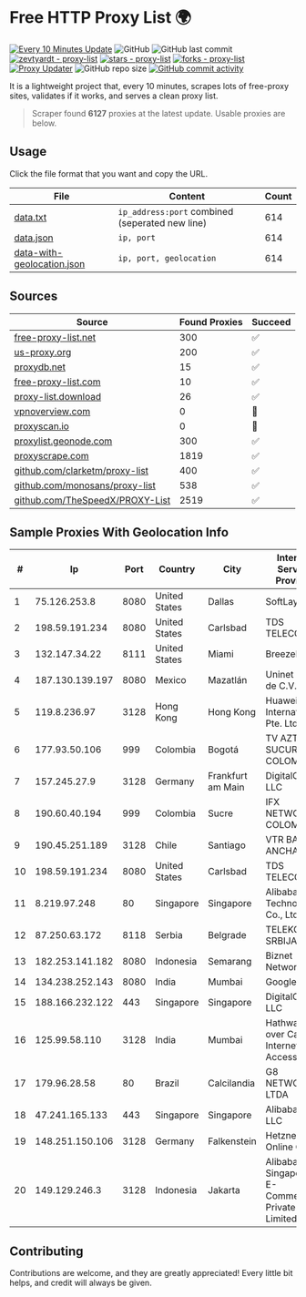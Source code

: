 
# Free HTTP Proxy List 🌍

[![Every 10 Minutes Update](https://github.com/mertguvencli/http-proxy-list/actions/workflows/main.yml/badge.svg?branch=main)](https://github.com/mertguvencli/http-proxy-list/actions/workflows/main.yml)
![GitHub](https://img.shields.io/github/license/mertguvencli/http-proxy-list)
![GitHub last commit](https://img.shields.io/github/last-commit/mertguvencli/http-proxy-list)
[![zevtyardt - proxy-list](https://img.shields.io/static/v1?label=zevtyardt&message=proxy-list&color=blue&logo=github)](https://github.com/zevtyardt/proxy-list "Go to GitHub repo")
[![stars - proxy-list](https://img.shields.io/github/stars/zevtyardt/proxy-list?style=social)](https://github.com/zevtyardt/proxy-list)
[![forks - proxy-list](https://img.shields.io/github/forks/zevtyardt/proxy-list?style=social)](https://github.com/zevtyardt/proxy-list)
[![Proxy Updater](https://github.com/zevtyardt/proxy-list/workflows/Proxy%20Updater/badge.svg)](https://github.com/zevtyardt/proxy-list/actions?query=workflow:"Proxy+Updater")
![GitHub repo size](https://img.shields.io/github/repo-size/zevtyardt/proxy-list)
[![GitHub commit activity](https://img.shields.io/github/commit-activity/m/zevtyardt/proxy-list?logo=commits)](https://github.com/zevtyardt/proxy-list/commits/main)

It is a lightweight project that, every 10 minutes, scrapes lots of free-proxy sites, validates if it works, and serves a clean proxy list.

> Scraper found **6127** proxies at the latest update. Usable proxies are below.

## Usage

Click the file format that you want and copy the URL.

|File|Content|Count|
|----|-------|-----|
|[data.txt](https://raw.githubusercontent.com/mertguvencli/http-proxy-list/main/proxy-list/data.txt)|`ip_address:port` combined (seperated new line)|614|
|[data.json](https://raw.githubusercontent.com/mertguvencli/http-proxy-list/main/proxy-list/data.json)|`ip, port`|614|
|[data-with-geolocation.json](https://raw.githubusercontent.com/mertguvencli/http-proxy-list/main/proxy-list/data-with-geolocation.json)|`ip, port, geolocation`|614|

## Sources

|Source|Found Proxies|Succeed|
|------|-------------|-------|
|[free-proxy-list.net](https://free-proxy-list.net)|300|✅|
|[us-proxy.org](https://www.us-proxy.org)|200|✅|
|[proxydb.net](http://proxydb.net)|15|✅|
|[free-proxy-list.com](https://free-proxy-list.com/?page=&port=&type%5B%5D=http&type%5B%5D=https&up_time=0&search=Search)|10|✅|
|[proxy-list.download](https://www.proxy-list.download/HTTP)|26|✅|
|[vpnoverview.com](https://vpnoverview.com/privacy/anonymous-browsing/free-proxy-servers)|0|🚫|
|[proxyscan.io](https://www.proxyscan.io)|0|🚫|
|[proxylist.geonode.com](https://proxylist.geonode.com/api/proxy-list?limit=300&page=1&sort_by=lastChecked&sort_type=desc&protocols=http,https)|300|✅|
|[proxyscrape.com](https://api.proxyscrape.com/v2/?request=displayproxies&protocol=http&timeout=10000&country=all&ssl=all&anonymity=all)|1819|✅|
|[github.com/clarketm/proxy-list](https://raw.githubusercontent.com/clarketm/proxy-list/master/proxy-list-raw.txt)|400|✅|
|[github.com/monosans/proxy-list](https://raw.githubusercontent.com/monosans/proxy-list/main/proxies/http.txt)|538|✅|
|[github.com/TheSpeedX/PROXY-List](https://raw.githubusercontent.com/TheSpeedX/PROXY-List/master/http.txt)|2519|✅|


## Sample Proxies With Geolocation Info

|#|Ip|Port|Country|City|Internet Service Provider|
|-|--|----|-------|----|-------------------------|
|1|75.126.253.8|8080|United States|Dallas|SoftLayer|
|2|198.59.191.234|8080|United States|Carlsbad|TDS TELECOM|
|3|132.147.34.22|8111|United States|Miami|Breezeline|
|4|187.130.139.197|8080|Mexico|Mazatlán|Uninet S.A. de C.V.|
|5|119.8.236.97|3128|Hong Kong|Hong Kong|Huawei International Pte. Ltd.|
|6|177.93.50.106|999|Colombia|Bogotá|TV AZTECA SUCURSAL COLOMBIA|
|7|157.245.27.9|3128|Germany|Frankfurt am Main|DigitalOcean, LLC|
|8|190.60.40.194|999|Colombia|Sucre|IFX NETWORKS COLOMBIA|
|9|190.45.251.189|3128|Chile|Santiago|VTR BANDA ANCHA S.A.|
|10|198.59.191.234|8080|United States|Carlsbad|TDS TELECOM|
|11|8.219.97.248|80|Singapore|Singapore|Alibaba (US) Technology Co., Ltd.|
|12|87.250.63.172|8118|Serbia|Belgrade|TELEKOM SRBIJA a.d.|
|13|182.253.141.182|8080|Indonesia|Semarang|Biznet Networks|
|14|134.238.252.143|8080|India|Mumbai|Google LLC|
|15|188.166.232.122|443|Singapore|Singapore|DigitalOcean, LLC|
|16|125.99.58.110|3128|India|Mumbai|Hathway IP over Cable Internet Access|
|17|179.96.28.58|80|Brazil|Calcilandia|G8 NETWORKS LTDA|
|18|47.241.165.133|443|Singapore|Singapore|Alibaba.com LLC|
|19|148.251.150.106|3128|Germany|Falkenstein|Hetzner Online GmbH|
|20|149.129.246.3|3128|Indonesia|Jakarta|Alibaba.com Singapore E-Commerce Private Limited|



## Contributing

Contributions are welcome, and they are greatly appreciated! Every
little bit helps, and credit will always be given.

